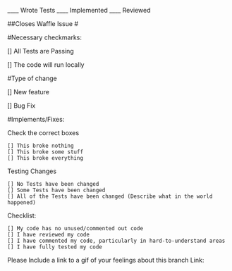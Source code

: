 ____ Wrote Tests ____ Implemented ____ Reviewed

##Closes Waffle Issue # 

#Necessary checkmarks:

[] All Tests are Passing

[] The code will run locally

#Type of change

[] New feature
		
[] Bug Fix

#Implements/Fixes:

Check the correct boxes

	[] This broke nothing
	[] This broke some stuff
	[] This broke everything
	
Testing Changes

	[] No Tests have been changed
	[] Some Tests have been changed
	[] All of the Tests have been changed (Describe what in the world happened)

Checklist:

	[] My code has no unused/commented out code
	[] I have reviewed my code
	[] I have commented my code, particularly in hard-to-understand areas
	[] I have fully tested my code

Please Include a link to a gif of your feelings about this branch
Link:
